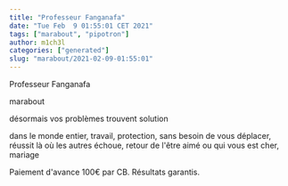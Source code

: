 ```yaml
---
title: "Professeur Fanganafa"
date: "Tue Feb  9 01:55:01 CET 2021"
tags: ["marabout", "pipotron"]
author: m1ch3l
categories: ["generated"]
slug: "marabout/2021-02-09-01:55:01"
---
```


Professeur Fanganafa

marabout

désormais vos problèmes trouvent solution

dans le monde entier, travail, protection, sans besoin de vous déplacer, réussit là où les autres échoue, retour de l'être aimé ou qui vous est cher, mariage

Paiement d'avance 100€ par CB. Résultats garantis.
